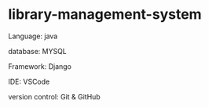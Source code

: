 # library-management-system

Language: java

database: MYSQL

Framework: Django

IDE: VSCode

version control: Git & GitHub


